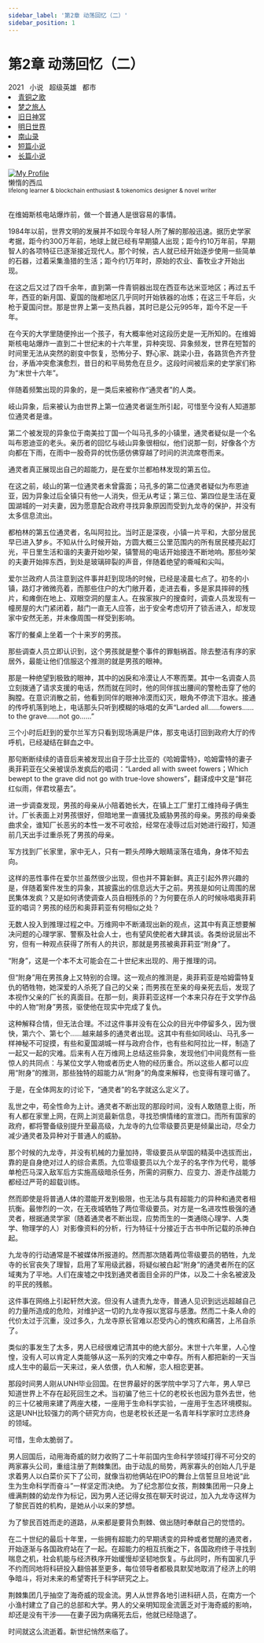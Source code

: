 ```yaml
---
sidebar_label: '第2章 动荡回忆（二）'
sidebar_position: 1
---
```


# 第2章 动荡回忆（二）

<nav class="navbar">
  <div class="navbar__inner">
    <div class="navbar__items">
      <span class="badge badge--info">2021</span>&nbsp;&nbsp;
      <span class="badge badge--primary">小说</span>&nbsp;&nbsp;
      <span class="badge badge--secondary">超级英雄</span>&nbsp;&nbsp;
      <span class="badge badge--secondary">都市</span>
    </div>
    <div class="navbar__items navbar__items--right">
      <li class="pills__item"><a href="/docs/Collection/song_of_ancient">青铜之歌</a></li>
      <li class="pills__item"><a href="/docs/Collection/dream_passenger">梦之旅人</a></li>
      <li class="pills__item"><a href="/docs/Collection/elder_gods">旧日神冥</a></li>
      <li class="pills__item"><a href="/docs/Collection/after_century">明日世界</a></li>
      <li class="pills__item"><a href="/docs/Collection/seeking_for_garden">南山录</a></li>
      <li class="pills__item"><a href="/docs/Collection/short_story">短篇小说</a></li>
      <li class="pills__item pills__item--active"><a href="/docs/Collection/soaga_series">长篇小说</a></li>
    </div>
  </div>
</nav><br />

<div class="avatar">
  <a
    class="avatar__photo-link avatar__photo avatar__photo--lg"
    href="https://twitter.com/jokenomicser">
    <img
      alt="My Profile"
      src="https://avatars.githubusercontent.com/u/114914856?v=4?s=400" />
  </a>
  <div class="avatar__intro">
    <div class="avatar__name">懒惰的西瓜</div>
    <small class="avatar__subtitle">
      lifelong learner & blockchain enthusiast & tokenomics designer & novel writer
    </small>
  </div>
</div><br />

在维姆斯核电站爆炸前，做一个普通人是很容易的事情。

1984年以前，世界文明的发展并不如现今年轻人所了解的那般迅速。据历史学家考据，距今约300万年前，地球上就已经有早期猿人出现；距今约10万年前，早期智人的各项特征已逐渐接近现代人。那个时候，古人就已经开始逐步使用一些简单的石器，过着采集渔猎的生活；距今约1万年时，原始的农业、畜牧业才开始出现。

在这之后又过了四千余年，直到第一件青铜器出现在西亚布达米亚地区；再过五千年，西亚的新月国、夏国的陇都地区几乎同时开始铁器的冶炼；在这三千年后，火枪于夏国问世。那是世界上第一支热兵器，其时已是公元995年，距今不足一千年。

在今天的大学里随便拎出一个孩子，有大概率他对这段历史是一无所知的。在维姆斯核电站爆炸一直到二十世纪末的十六年里，异种突现、异象频发，世界在短暂的时间里无法从突然的剧变中恢复，恐怖分子、野心家、跳梁小丑，各路货色齐齐登台，矛盾冲突愈演愈烈，昔日的和平局势危在旦夕。这段时间被后来的史学家们称为“末世十六年”。

伴随着频繁出现的异象的，是一类后来被称作“通灵者”的人类。

岐山异象，后来被认为由世界上第一位通灵者诞生所引起，可惜至今没有人知道那位通灵者是谁。

第二个被发现的异象位于南美拉丁国一个叫马孔多的小镇里，通灵者疑似是一个名叫布恩迪亚的老头。亲历者的回忆与岐山异象很相似，他们说那一刻，好像各个方向都在下雨，在雨中一股奇异的忧伤感仿佛穿越了时间的洪流席卷而来。

通灵者真正展现出自己的超能力，是在爱尔兰都柏林发现的第五位。

在这之前，岐山的第一位通灵者未曾露面；马孔多的第二位通灵者疑似为布恩迪亚，因为异象过后全镇只有他一人消失，但无从考证；第三位、第四位是生活在夏国湖城的一对夫妻，因为愿意配合政府寻找异象原因而受到九龙寺的保护，并没有太多信息流出。

都柏林的第五位通灵者，名叫阿拉比。当时正是深夜，小镇一片平和，大部分居民早已进入梦乡。不知从什么时候开始，方圆大概三公里范围内的所有居民楼亮起灯光，平日里生活和谐的夫妻开始吵架，镇警局的电话开始接连不断地响。那些吵架的夫妻开始摔东西，到处是玻璃碎裂的声音，伴随着绝望的嘶喊和尖叫。

爱尔兰政府人员注意到这件事并赶到现场的时候，已经是凌晨七点了。初冬的小镇，路灯才微微亮着，而那些住户的大门敞开着，走进去看，多是家具摔碎的残片，和瘫倒在地上、双眼空洞的屋主人。在挨家挨户的搜查时，调查人员发现有一幢房屋的大门紧闭着，敲门一直无人应答，出于安全考虑切开了锁舌进入，却发现家中安然无恙，并未像周围一样受到影响。

客厅的餐桌上坐着一个十来岁的男孩。

那些调查人员立即认识到，这个男孩就是整个事件的罪魁祸首。除去整洁有序的家居外，最能让他们信服这个推测的就是男孩的眼神。

那是一种绝望到极致的眼神，其中的凶戾和冷漠让人不寒而栗。其中一名调查人员立刻拨通了请求支援的电话，然而就在同时，他的同伴拔出腰间的警枪击穿了他的胸膛。在意识消散之前，他看到同伴的眼神冷漠而幻灭，眼角不停流下泪水。接通的传呼机落到地上，电话那头只听到模糊的咏唱的女声“Larded all……fowers……to the grave……not go……”

三个小时后赶到的爱尔兰军方只看到现场满是尸体，那支电话打回到政府大厅的传呼机，已经凝结在鲜血之中。

那句断断续续的语音后来被发现出自于莎士比亚的《哈姆雷特》，哈姆雷特的妻子奥菲莉亚在父亲被误杀发疯后的唱词：“Larded all with sweet fowers；Which bewept to the grave did not go with true-love showers”，翻译成中文是“鲜花红似雨，伴君坟墓去”。

进一步调查发现，男孩的母亲从小陪着她长大，在镇上工厂里打工维持母子俩生计。厂长表面上对男孩很好，但暗地里一直骚扰及威胁男孩的母亲。男孩的母亲委曲求全，谁知厂长恶劣的本性一发不可收拾，经常在凌辱过后对她进行殴打，知道前几天出手过重杀死了男孩的母亲。

军方找到厂长家里，家中无人，只有一颗头颅睁大眼睛滚落在墙角，身体不知去向。

这样的恶性事件在爱尔兰虽然很少出现，但也并不算新鲜。真正引起外界兴趣的是，伴随着案件发生的异象，其披露出的信息远大于之前。男孩是如何让周围的居民集体发疯？又是如何诱使调查人员自相残杀的？为何要在杀人的时候咏唱奥菲莉亚的唱词？男孩的经历和奥菲莉亚有何相似之处？

无数人投入到推理过程之中。万维网中不断涌现出新的观点，这其中有真正想要解决问题的心理学家、警察及社会人士，也有望风使舵者大肆其谈。各类纷说层出不穷，但有一种观点获得了所有人的共识，那就是男孩被奥菲莉亚“附身”了。

“附身”，这是一个本不太可能会在二十世纪末出现的、用于推理的词。

但“附身”用在男孩身上又特别的合理。这一观点的推测是，奥菲莉亚是哈姆雷特复仇的牺牲物，她深爱的人杀死了自己的父亲；而男孩在至亲的母亲死去后，发现了本视作父亲的厂长的真面目。在那一刻，奥菲莉亚这样一个本来只存在于文学作品中的人物“附身”男孩，驱使他在现实中完成了复仇。

这种解释合情，但无法合理。不过这件事并没有在公众的目光中停留多久，因为很快，第六个、第七个……越来越多的通灵者出现。这其中有些如同岐山、马孔多一样神秘不可捉摸，有些和夏国湖城一样与政府合作，也有些和阿拉比一样，制造了一起又一起的灾难。后来有人在万维网上总结这些异象，发现他们中间竟然有一些惊人的共同点：与某位文学人物或者历史人物的经历重合。所以这些人都可以应用“附身”的推测，那些独特的超能力从“附身”的角度来解释，也变得有理可循了。

于是，在全体网友的讨论下，“通灵者”的名字就这么定义了。

乱世之中，苟全性命为上计。通灵者不断出现的那段时间，没有人敢随意上街，所有人都在家里上网，在网上浏览最新信息，寻找恐惧情绪的宣泄口。而所有国家的政府，都将警备级别提升至最高级，九龙寺的九位零级要员更是倾巢出动，尽全力减少通灵者及异种对于普通人的威胁。

那个时候的九龙寺，并没有机械的力量加持，零级要员从举国的精英中选拔而出，靠的是自身绝对过人的综合素质。九位零级要员以九个龙子的名字作为代号，能够单枪匹马深入敌军后方实施高级暗杀任务，所需的洞察力、应变力、游走作战能力都经过严苛的超载训练。

然而即使是将普通人体的潜能开发到极限，也无法与具有超能力的异种和通灵者相抗衡。最惨烈的一次，在无夜城牺牲了两位零级要员。对方是一名进攻性极强的通灵者，根据通灵学家（随着通灵者不断出现，应势而生的一类通晓心理学、人类学、物理学的人）对影像资料的分析，行为特征十分接近于古书中所记载的杀神白起。

九龙寺的行动通常是不被媒体所报道的。然而那次随着两位零级要员的牺牲，九龙寺的长官丧失了理智，启用了军用级武器，将疑似被白起“附身”的通灵者所在的区域夷为了平地。人们在废墟之中找到通灵者面目全非的尸体，以及二十余名被波及的平民的残骸。

这件事在网络上引起轩然大波。但没有人谴责九龙寺，普通人见识到远远超越自己的力量所造成的危险，对维护这一切的九龙寺报以宽容与感激。然而二十条人命的代价太过于沉重，没过多久，九龙寺原长官难以忍受内心的愧疚和痛苦，上吊自杀了。

类似的事发生了太多，男人已经很难记清其中的绝大部分。末世十六年里，人心惶惶，没有人可以肯定人类能够从这一系列的灾难之中幸存。所有人都把新的一天当成人生中的最后一天来过，亲人依偎，仇人和解，恋人相恋更甚。

那段时间男人刚从UNH毕业回国。在世界最好的医学院中学习了六年，男人早已知道世界上不存在起死回生之术。当初骗了他三十亿的老校长也因为意外去世，他的三十亿被用来建了两座大楼，一座用于生命科学实验，一座用于生态环境模拟。这是UNH比较强力的两个研究方向，也是老校长还是一名青年科学家时立志终身的领域。

可惜，生命太脆弱了。

男人回国后，动用海奇威的财力收购了二十年前国内生命科学领域打得不可分交的两家寡头公司，重组注册了荆棘集团。由于动乱的局势，两家寡头的创始人几乎是求着男人以白菜价买下了公司，就像当初他俩站在IPO的舞台上信誓旦旦地说“此生为生命科学而奋斗”一样坚定而决绝。
为了纪念那位女孩，荆棘集团用一只身上缠满荆棘的幼龙作为标记，因为男人还记得女孩在聊天时说过，加入九龙寺这样为了黎民百姓的机构，是她从小以来的梦想。

为了黎民百姓而走的道路，从来都是要背负荆棘、做出随时奉献自己的觉悟的。

在二十世纪的最后十年里，一些拥有超能力的早期诱变的异种或者觉醒的通灵者，开始逐渐与各国政府站在了一起。在超能力的相互抗衡之下，各国政府终于寻找到喘息之机，社会机能与经济秩序开始缓慢却坚韧地恢复。与此同时，所有国家几乎不约而同地将科研投入翻倍甚至更多，每位领导者都极具默契地取消了经济上的明争暗斗，将对未来的希望寄托于科学研究之上。

荆棘集团几乎抽空了海奇威的现金流。男人从世界各地引进科研人员，在南方一个小渔村建立了自己的总部和大学。男人的父亲明知现金流匮乏对于海奇威的影响，却还是没有干涉——在妻子因为病痛死去后，他就已经隐退了。

时间就这么流逝着。新世纪悄然来临了。
